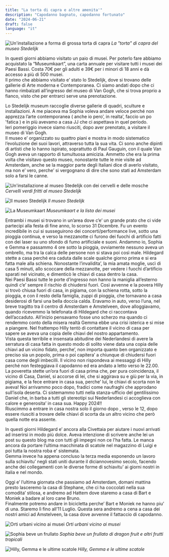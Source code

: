 ```yaml
---
title: "La torta di capra e altre amenita'"
description: "Capodanno bagnato, capodanno fortunato"
date: "2024-06-21"
draft: false
language: "it"
---
```


![Un'installazione a forma di grossa torta di capra](../../../../assets/images/post-10/pic-1-2.jpg)
_La "torta" di capra del museo Stedelijk_

In questi giorni abbiamo visitato un paio di musei. Per poterlo fare abbiamo acquistato la “Museumkaart”, una carta annuale per visitare tutti i musei dei Paesi Bassi. Costa 70€ per gli adulti e 39€ per i minori di 18 anni e dà accesso a più di 500 musei.\
Il primo che abbiamo visitato e’ stato lo Stedelijk, dove si trovano delle gallerie di Arte moderna e Contemporanea. Ci siamo andati dopo che ci hanno rimbalzati all’ingresso del museo di Van Gogh, che si trova proprio a fianco, visto che per entrarci serve una prenotazione.

Lo Stedelijk museum raccoglie diverse gallerie di quadri, sculture e installazioni. A me piaceva ma Sophia voleva andare veloce perché non apprezza l’arte contemporanea ( anche io pero’, in realta’, faccio un po 'fatica ) e in più avevamo a casa JJ che ci aspettava in quel periodo.\
Ieri pomeriggio invece siamo riusciti, dopo aver prenotato, a visitare il museo di Van Gogh.\
Il museo e’ organizzato su quattro piani e mostra in modo sistematico l’evoluzione dei suoi lavori, attraverso tutta la sua vita.
Ci sono anche dipinti di artisti che lo hanno ispirato, soprattutto di Paul Gauguin, con il quale Van Gogh aveva un rapporto di tumultuosa amicizia.
Ammetto che era la prima volta che visitavo questo museo, nonostante tutte le mie visite ad Amsterdam, anche se la maggior parte degli Italiani dice di averlo visitato, ma non e’ vero, perche’ si vergognano di dire che sono stati ad Amsterdam solo a farsi le canne.

![Un'installazione al museo Stedelijk con dei cervelli e delle mosche](../../../../assets/images/post-10/pic1-1.jpg)
_Cervelli verdi fritti al museo Stedelijk_

![Il museo Stedelijk](../../../../assets/images/post-10/pic-1.jpg)
_Il museo Stedelijk_

![La Museumkaart](../../../../assets/images/post-10/pic-2.jpg)
_Museumkaart e la lista dei musei_

Entrambi i musei si trovano in un’area dove c’e’ un grande prato che ci vide partecipi alla festa di fine anno, lo scorso 31 Dicembre.
Fu un evento incredibile in cui si susseguirono dei concerti/performance live, sotto una pioggia continua, e verso la mezzanotte ci furono dei fuochi di artificio fatti con dei laser su uno sfondo di fumo artificiale e suoni. Andammo io, Sophia e Gemma e passammo 4 ore sotto la pioggia, ovviamente nessuno aveva un ombrello, ma tra la calca delle persone non si stava poi così male.
Hildegard stette a casa perché era caduta dalle scale qualche giorno prima e si era fatta male alla schiena. Nonostante l’invalidita’, la mia amata moglie, uscì di casa 5 minuti, allo scoccare della mezzanotte, per vedere i fuochi d’artificio sparati nel vicinato, e dimenticò le chiavi di casa dentro la casa.\
Nei Paesi Bassi tutte le porte d’ingresso non hanno la maniglia all’esterno quindi c’e’ sempre il rischio di chiudersi fuori. Così avvenne e la povera Hilly si trovò chiusa fuori di casa, in pigiama, con la schiena rotta, sotto la pioggia, e con il resto della famiglia, zuppi di pioggia, che tornavano a casa desiderosi di farsi una bella doccia calda.
Eravamo in auto, verso l’una, nel breve tragitto tra il centro di Amsterdam e Amstelveen, dove alloggiavamo, quando ricevemmo la telefonata di Hildegard che ci raccontava dell’accaduto.
All’inizio pensavamo fosse uno scherzo ma quando ci rendemmo conto della misera realtà Gemma ebbe una crisi isterica e si mise a piangere.
Nel frattempo Hilly tentò di contattare il vicino di casa per sapere se aveva una copia delle chiavi del nostro appartamento.\
Vista questa terribile e insensata abitudine dei Nederlandesi di avere la serratura di casa fatta in questo modo di solito viene data una copia delle chiavi ad un vicino fidato, perche’, non importa quanto ben organizzato e preciso sia un popolo, prima o poi capitera’ a chiunque di chiudersi fuori casa come degli imbecilli.
Il vicino non rispondeva ai messaggi di Hilly perché non festeggiava il capodanno ed era andato a letto verso le 22.00.\
La poveretta stette un’ora fuori di casa prima che, per pura coincidenza, il vicino di Casa, Daniel, si accorse di lei, che si aggirava su e giù per la via, in pigiama, e la fece entrare in casa sua, perche’ lui, le chiavi di scorta non le aveva!
Noi arrivammo poco dopo, fradici come naufraghi che approdano sull’isola deserta. Ci sistemammo tutti nella stanza-ufficio del gentilissimo Daniel che, in barba a tutti gli stereotipi sui Nederlandesi ci accoglieva con calore e generosita’ in casa sua. Happy 2024!!\
Riuscimmo a entrare in casa nostra solo il giorno dopo , verso le 12, dopo essere riusciti a trovare delle chiavi di scorta da un altro vicino che però quella notte era assente.

In questi giorni Hildegard e’ ancora alla Civettaia per aiutare i nuovi arrivati ad inserirsi in modo più dolce. Aveva intenzione di scrivere anche lei un post su questo blog ma con tutti gli impegni non ce l'ha fatta. Le manca ancora da portare l’ultima macchinata di scatole nel magazzino di Luigi e poi tutta la nostra roba e’ sistemata.\
Gemma invece ha appena concluso la terza media esponendo un lavoro sulla schiavitu’ negli stati uniti durante il diciannovesimo secolo, facendo anche dei collegamenti con le diverse forme di schiavitu’ ai giorni nostri in italia e nel mondo.

Oggi e’ l’ultima giornata che passiamo ad Amsterdam, domani mattina presto lasceremo la casa di Stephane, che ci ha coccolati nella sua comodita’ stilosa, e andremo ad Hattem dove staremo a casa di Bart e Moniek a badare al loro cane Bruno.\
Finalmente potremo andare in bicicletta perche’ Bart e Moniek ne hanno piu’ di una. Staremo lì fino all’11 Luglio.
Questa sera andremo a cena a casa dei nostri amici ad Amstelveen, la casa dove avvenne il fattaccio di capodanno.

![Orti urbani vicino ai musei](../../../../assets/images/post-10/pic-3.jpg)
_Orti urbani vicino ai musei_

![Sophia beve un frullato](../../../../assets/images/post-10/pic-4.jpg)
_Sophia beve un frullato di dragon fruit e altri frutti tropicali_

![Hilly, Gemma e le ultime scatole](../../../../assets/images/post-10/pic-5.jpg)
_Hilly, Gemma e le ultime scatole_
